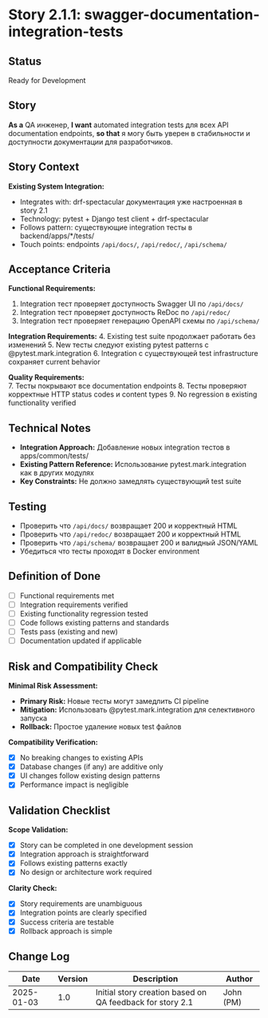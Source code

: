 # Story 2.1.1: swagger-documentation-integration-tests

## Status
Ready for Development

## Story
**As a** QA инженер,
**I want** automated integration tests для всех API documentation endpoints,
**so that** я могу быть уверен в стабильности и доступности документации для разработчиков.

## Story Context

**Existing System Integration:**
- Integrates with: drf-spectacular документация уже настроенная в story 2.1
- Technology: pytest + Django test client + drf-spectacular
- Follows pattern: существующие integration тесты в backend/apps/*/tests/
- Touch points: endpoints `/api/docs/`, `/api/redoc/`, `/api/schema/`

## Acceptance Criteria

**Functional Requirements:**
1. Integration тест проверяет доступность Swagger UI по `/api/docs/`
2. Integration тест проверяет доступность ReDoc по `/api/redoc/`  
3. Integration тест проверяет генерацию OpenAPI схемы по `/api/schema/`

**Integration Requirements:**
4. Existing test suite продолжает работать без изменений
5. New тесты следуют existing pytest patterns с @pytest.mark.integration
6. Integration с существующей test infrastructure сохраняет current behavior

**Quality Requirements:**  
7. Тесты покрывают все documentation endpoints
8. Тесты проверяют корректные HTTP status codes и content types
9. No regression в existing functionality verified

## Technical Notes

- **Integration Approach:** Добавление новых integration тестов в apps/common/tests/
- **Existing Pattern Reference:** Использование pytest.mark.integration как в других модулях
- **Key Constraints:** Не должно замедлять существующий test suite

## Testing

- Проверить что `/api/docs/` возвращает 200 и корректный HTML
- Проверить что `/api/redoc/` возвращает 200 и корректный HTML  
- Проверить что `/api/schema/` возвращает 200 и валидный JSON/YAML
- Убедиться что тесты проходят в Docker environment

## Definition of Done

- [ ] Functional requirements met
- [ ] Integration requirements verified  
- [ ] Existing functionality regression tested
- [ ] Code follows existing patterns and standards
- [ ] Tests pass (existing and new)
- [ ] Documentation updated if applicable

## Risk and Compatibility Check

**Minimal Risk Assessment:**
- **Primary Risk:** Новые тесты могут замедлить CI pipeline
- **Mitigation:** Использовать @pytest.mark.integration для селективного запуска
- **Rollback:** Простое удаление новых test файлов

**Compatibility Verification:**
- [x] No breaking changes to existing APIs
- [x] Database changes (if any) are additive only  
- [x] UI changes follow existing design patterns
- [x] Performance impact is negligible

## Validation Checklist

**Scope Validation:**
- [x] Story can be completed in one development session
- [x] Integration approach is straightforward
- [x] Follows existing patterns exactly
- [x] No design or architecture work required

**Clarity Check:**
- [x] Story requirements are unambiguous
- [x] Integration points are clearly specified  
- [x] Success criteria are testable
- [x] Rollback approach is simple

## Change Log

| Date | Version | Description | Author |
|------|---------|-------------|---------|
| 2025-01-03 | 1.0 | Initial story creation based on QA feedback for story 2.1 | John (PM) |